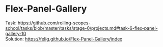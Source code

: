 # Flex-Panel-Gallery

Task: https://github.com/rolling-scopes-school/tasks/blob/master/tasks/stage-0/projects.md#task-6-flex-panel-gallery-10  
Solution: https://felig.github.io/Flex-Panel-Gallery/index
